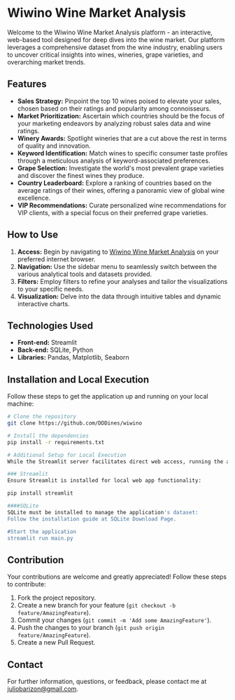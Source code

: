 # Wiwino Wine Market Analysis

Welcome to the Wiwino Wine Market Analysis platform - an interactive, web-based tool designed for deep dives into the wine market. Our platform leverages a comprehensive dataset from the wine industry, enabling users to uncover critical insights into wines, wineries, grape varieties, and overarching market trends.

## Features

- **Sales Strategy:** Pinpoint the top 10 wines poised to elevate your sales, chosen based on their ratings and popularity among connoisseurs.
- **Market Prioritization:** Ascertain which countries should be the focus of your marketing endeavors by analyzing robust sales data and wine ratings.
- **Winery Awards:** Spotlight wineries that are a cut above the rest in terms of quality and innovation.
- **Keyword Identification:** Match wines to specific consumer taste profiles through a meticulous analysis of keyword-associated preferences.
- **Grape Selection:** Investigate the world's most prevalent grape varieties and discover the finest wines they produce.
- **Country Leaderboard:** Explore a ranking of countries based on the average ratings of their wines, offering a panoramic view of global wine excellence.
- **VIP Recommendations:** Curate personalized wine recommendations for VIP clients, with a special focus on their preferred grape varieties.

## How to Use

1. **Access:** Begin by navigating to [Wiwino Wine Market Analysis](https://dddines-wiwino-main-er8bmn.streamlit.app/) on your preferred internet browser.
2. **Navigation:** Use the sidebar menu to seamlessly switch between the various analytical tools and datasets provided.
3. **Filters:** Employ filters to refine your analyses and tailor the visualizations to your specific needs.
4. **Visualization:** Delve into the data through intuitive tables and dynamic interactive charts.

## Technologies Used

- **Front-end:** Streamlit
- **Back-end:** SQLite, Python
- **Libraries:** Pandas, Matplotlib, Seaborn

## Installation and **Local Execution**

Follow these steps to get the application up and running on your local machine:

```bash
# Clone the repository
git clone https://github.com/DDDines/wiwino

# Install the dependencies
pip install -r requirements.txt

# Additional Setup for Local Execution
While the Streamlit server facilitates direct web access, running the application locally requires the following:

### Streamlit
Ensure Streamlit is installed for local web app functionality:

pip install streamlit

####SQLite
SQLite must be installed to manage the application's dataset:
Follow the installation guide at SQLite Download Page.

#Start the application
streamlit run main.py

```

## Contribution

Your contributions are welcome and greatly appreciated! Follow these steps to contribute:

1. Fork the project repository.
2. Create a new branch for your feature (`git checkout -b feature/AmazingFeature`).
3. Commit your changes (`git commit -m 'Add some AmazingFeature'`).
4. Push the changes to your branch (`git push origin feature/AmazingFeature`).
5. Create a new Pull Request.

## Contact

For further information, questions, or feedback, please contact me at juliobarizon@gmail.com.
